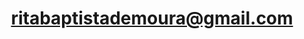 ---
title: ritabaptistademoura@gmail.com
link: mailto:ritabaptistademoura@gmail.com?
link-title: My email
icon: icon-email.html
---